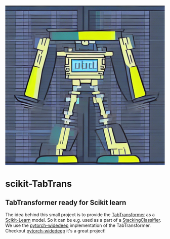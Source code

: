 ![TabTransformer](https://github.com/chrislemke/scikit-TabTrans/blob/main/images/tab_transfomer.png)
# scikit-TabTrans
## TabTransformer ready for Scikit learn

The idea behind this small project is to provide the [TabTransformer](https://arxiv.org/pdf/2012.06678.pdf) as a
[Scikit-Learn](https://scikit-learn.org/stable/) model. So it can be e.g. used as a part of a [StackingClassifier](https://scikit-learn.org/stable/modules/generated/sklearn.ensemble.StackingClassifier.html). We use the [pytorch-widedeep](https://github.com/jrzaurin/pytorch-widedeep) implementation of the TabTransformer. Checkout [pytorch-widedeep](https://github.com/jrzaurin/pytorch-widedeep) it's a great project!
